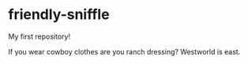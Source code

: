 # friendly-sniffle

My first repository! 

If you wear cowboy clothes are you ranch dressing? 
Westworld is east.     
